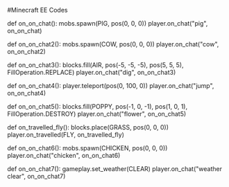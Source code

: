 #Minecraft EE Codes

def on_on_chat():
    mobs.spawn(PIG, pos(0, 0, 0))
player.on_chat("pig", on_on_chat)

def on_on_chat2():
    mobs.spawn(COW, pos(0, 0, 0))
player.on_chat("cow", on_on_chat2)

def on_on_chat3():
    blocks.fill(AIR, pos(-5, -5, -5), pos(5, 5, 5), FillOperation.REPLACE)
player.on_chat("dig", on_on_chat3)

def on_on_chat4():
    player.teleport(pos(0, 100, 0))
player.on_chat("jump", on_on_chat4)

def on_on_chat5():
    blocks.fill(POPPY, pos(-1, 0, -1), pos(1, 0, 1), FillOperation.DESTROY)
player.on_chat("flower", on_on_chat5)

def on_travelled_fly():
    blocks.place(GRASS, pos(0, 0, 0))
player.on_travelled(FLY, on_travelled_fly)

def on_on_chat6():
    mobs.spawn(CHICKEN, pos(0, 0, 0))
player.on_chat("chicken", on_on_chat6)

def on_on_chat7():
    gameplay.set_weather(CLEAR)
player.on_chat("weather clear", on_on_chat7)
